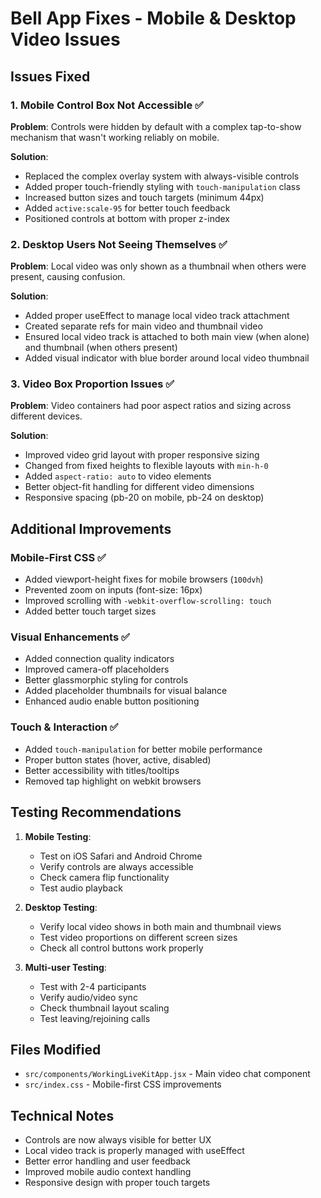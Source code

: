 # Bell App Fixes - Mobile & Desktop Video Issues

## Issues Fixed

### 1. Mobile Control Box Not Accessible ✅
**Problem**: Controls were hidden by default with a complex tap-to-show mechanism that wasn't working reliably on mobile.

**Solution**:
- Replaced the complex overlay system with always-visible controls
- Added proper touch-friendly styling with `touch-manipulation` class
- Increased button sizes and touch targets (minimum 44px)
- Added `active:scale-95` for better touch feedback
- Positioned controls at bottom with proper z-index

### 2. Desktop Users Not Seeing Themselves ✅
**Problem**: Local video was only shown as a thumbnail when others were present, causing confusion.

**Solution**:
- Added proper useEffect to manage local video track attachment
- Created separate refs for main video and thumbnail video
- Ensured local video track is attached to both main view (when alone) and thumbnail (when others present)
- Added visual indicator with blue border around local video thumbnail

### 3. Video Box Proportion Issues ✅
**Problem**: Video containers had poor aspect ratios and sizing across different devices.

**Solution**:
- Improved video grid layout with proper responsive sizing
- Changed from fixed heights to flexible layouts with `min-h-0`
- Added `aspect-ratio: auto` to video elements
- Better object-fit handling for different video dimensions
- Responsive spacing (pb-20 on mobile, pb-24 on desktop)

## Additional Improvements

### Mobile-First CSS ✅
- Added viewport-height fixes for mobile browsers (`100dvh`)
- Prevented zoom on inputs (font-size: 16px)
- Improved scrolling with `-webkit-overflow-scrolling: touch`
- Added better touch target sizes

### Visual Enhancements ✅
- Added connection quality indicators
- Improved camera-off placeholders
- Better glassmorphic styling for controls
- Added placeholder thumbnails for visual balance
- Enhanced audio enable button positioning

### Touch & Interaction ✅
- Added `touch-manipulation` for better mobile performance
- Proper button states (hover, active, disabled)
- Better accessibility with titles/tooltips
- Removed tap highlight on webkit browsers

## Testing Recommendations

1. **Mobile Testing**:
   - Test on iOS Safari and Android Chrome
   - Verify controls are always accessible
   - Check camera flip functionality
   - Test audio playback

2. **Desktop Testing**:
   - Verify local video shows in both main and thumbnail views
   - Test video proportions on different screen sizes
   - Check all control buttons work properly

3. **Multi-user Testing**:
   - Test with 2-4 participants
   - Verify audio/video sync
   - Check thumbnail layout scaling
   - Test leaving/rejoining calls

## Files Modified

- `src/components/WorkingLiveKitApp.jsx` - Main video chat component
- `src/index.css` - Mobile-first CSS improvements

## Technical Notes

- Controls are now always visible for better UX
- Local video track is properly managed with useEffect
- Better error handling and user feedback
- Improved mobile audio context handling
- Responsive design with proper touch targets
